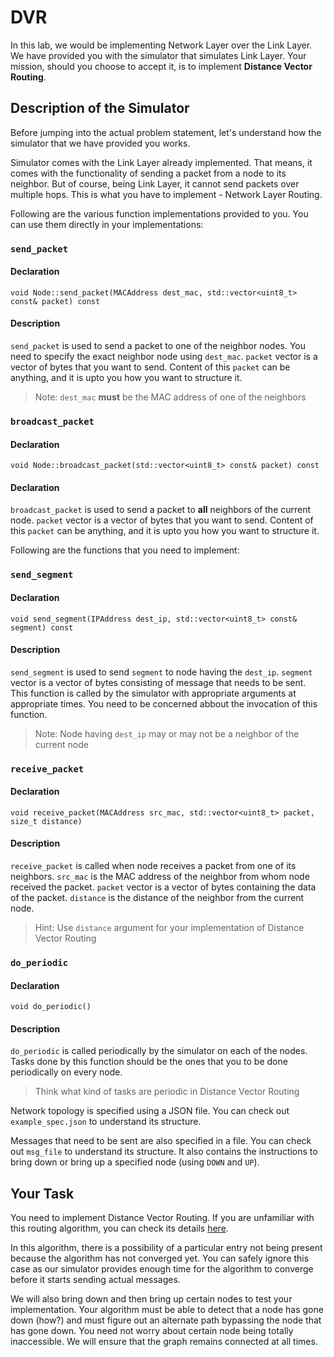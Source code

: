 # DVR

In this lab, we would be implementing Network Layer over the Link Layer. We have provided you with the simulator that simulates Link Layer. Your mission, should you choose to accept it, is to implement **Distance Vector Routing**.

## Description of the Simulator

Before jumping into the actual problem statement, let's understand how the simulator that we have provided you works.

Simulator comes with the Link Layer already implemented. That means, it comes with the functionality of sending a packet from a node to its neighbor. But of course, being Link Layer, it cannot send packets over multiple hops. This is what you have to implement - Network Layer Routing.

Following are the various function implementations provided to you. You can use them directly in your implementations:

### `send_packet`
#### Declaration
`void Node::send_packet(MACAddress dest_mac, std::vector<uint8_t> const& packet) const`
#### Description
`send_packet` is used to send a packet to one of the neighbor nodes. You need to specify the exact neighbor node using `dest_mac`. `packet` vector is a vector of bytes that you want to send. Content of this `packet` can be anything, and it is upto you how you want to structure it.
> Note: `dest_mac` **must** be the MAC address of one of the neighbors

### `broadcast_packet`
#### Declaration
`void Node::broadcast_packet(std::vector<uint8_t> const& packet) const`
#### Declaration
`broadcast_packet` is used to send a packet to **all** neighbors of the current node. `packet` vector is a vector of bytes that you want to send. Content of this `packet` can be anything, and it is upto you how you want to structure it.

Following are the functions that you need to implement:

### `send_segment`
#### Declaration
`void send_segment(IPAddress dest_ip, std::vector<uint8_t> const& segment) const`
#### Description
`send_segment` is used to send `segment` to node having the `dest_ip`. `segment` vector is a vector of bytes consisting of message that needs to be sent. This function is called by the simulator with appropriate arguments at appropriate times. You need to be concerned abbout the invocation of this function.
> Note: Node having `dest_ip` may or may not be a neighbor of the current node

### `receive_packet`
#### Declaration
`void receive_packet(MACAddress src_mac, std::vector<uint8_t> packet, size_t distance)`
#### Description
`receive_packet` is called when node receives a packet from one of its neighbors. `src_mac` is the MAC address of the neighbor from whom node received the packet. `packet` vector is a vector of bytes containing the data of the packet. `distance` is the distance of the neighbor from the current node.
> Hint: Use `distance` argument for your implementation of Distance Vector Routing

### `do_periodic`
#### Declaration
`void do_periodic()`
#### Description
`do_periodic` is called periodically by the simulator on each of the nodes. Tasks done by this function should be the ones that you to be done periodically on every node.
> Think what kind of tasks are periodic in Distance Vector Routing

Network topology is specified using a JSON file. You can check out `example_spec.json` to understand its structure.

Messages that need to be sent are also specified in a file. You can check out `msg_file` to understand its structure. It also contains the instructions to bring down or bring up a specified node (using `DOWN` and `UP`).

## Your Task
You need to implement Distance Vector Routing. If you are unfamiliar with this routing algorithm, you can check its details [here](https://en.wikipedia.org/wiki/Distance-vector_routing_protocol#Count_to_infinity_problem).

In this algorithm, there is a possibility of a particular entry not being present because the algorithm has not converged yet. You can safely ignore this case as our simulator provides enough time for the algorithm to converge before it starts sending actual messages.

We will also bring down and then bring up certain nodes to test your implementation. Your algorithm must be able to detect that a node has gone down (how?) and must figure out an alternate path bypassing the node that has gone down. You need not worry about certain node being totally inaccessible. We will ensure that the graph remains connected at all times.